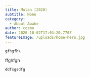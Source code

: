 ```yaml
---
title: Mulan (2020)
subtitle: None
category:
  - About Awake
author: cozmo
date: 2020-10-02T17:03:20.770Z
featureImage: /uploads/home-hero.jpg
---
```

`gfhgfh\`

ffghfgh

```csharp
ddfsgsdfg
```
